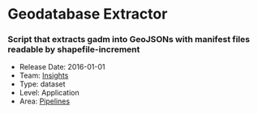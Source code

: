 # Geodatabase Extractor
### Script that extracts gadm into GeoJSONs with manifest files readable by shapefile-increment
* Release Date: 2016-01-01
* Team: [Insights](../teams/insights.md)
* Type: dataset
* Level: Application
* Area: [Pipelines](areas/pipelines.png)
